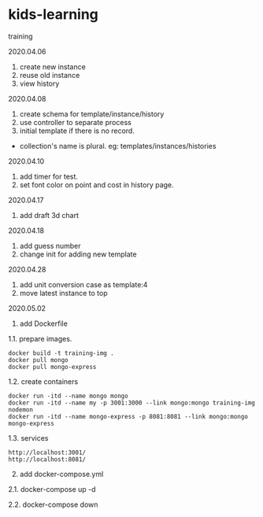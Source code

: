 # kids-learning
training


2020.04.06 
1. create new instance
2. reuse old instance
3. view history

2020.04.08
1. create schema for template/instance/history
2. use controller to separate process
3. initial template if there is no record.

* collection's name is plural. eg: templates/instances/histories

2020.04.10
1. add timer for test.
2. set font color on point and cost in history page.

2020.04.17
1. add draft 3d chart

2020.04.18
1. add guess number
2. change init for adding new template

2020.04.28
1. add unit conversion case as template:4
2. move latest instance to top

2020.05.02
1. add Dockerfile

  1.1. prepare images.
  
    docker build -t training-img .
    docker pull mongo
    docker pull mongo-express
    
  1.2. create containers
  
    docker run -itd --name mongo mongo 
    docker run -itd --name my -p 3001:3000 --link mongo:mongo training-img nodemon
    docker run -itd --name mongo-express -p 8081:8081 --link mongo:mongo mongo-express
    
  1.3. services
  
    http://localhost:3001/
    http://localhost:8081/
    
2. add docker-compose.yml

  2.1. docker-compose up -d
  
  2.2. docker-compose down



